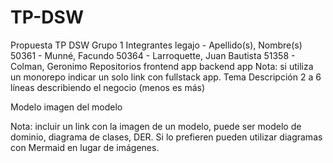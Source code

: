 # TP-DSW
Propuesta TP DSW
Grupo 1
Integrantes
legajo - Apellido(s), Nombre(s)
50361 - Munné, Facundo
50364 - Larroquette, Juan Bautista
51358 - Colman, Geronimo
Repositorios
frontend app
backend app Nota: si utiliza un monorepo indicar un solo link con fullstack app.
Tema
Descripción
2 a 6 líneas describiendo el negocio (menos es más)

Modelo
imagen del modelo

Nota: incluir un link con la imagen de un modelo, puede ser modelo de dominio, diagrama de clases, DER. Si lo prefieren pueden utilizar diagramas con Mermaid en lugar de imágenes.



